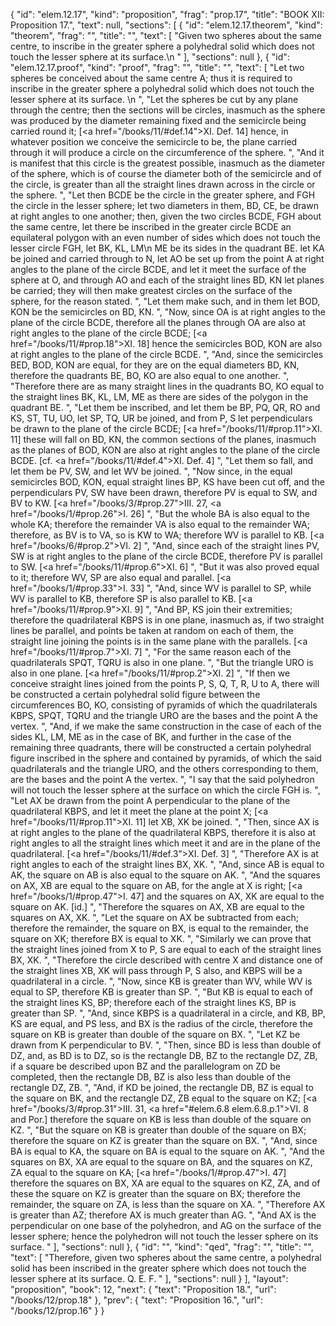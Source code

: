 {
  "id": "elem.12.17",
  "kind": "proposition",
  "frag": "prop.17",
  "title": "BOOK XII: Proposition 17.",
  "text": null,
  "sections": [
    {
      "id": "elem.12.17.theorem",
      "kind": "theorem",
      "frag": "",
      "title": "",
      "text": [
        "Given two spheres about the same centre, to inscribe in the greater sphere a polyhedral solid which does not touch the lesser sphere at its surface.\n      "
      ],
      "sections": null
    },
    {
      "id": "elem.12.17.proof",
      "kind": "proof",
      "frag": "",
      "title": "",
      "text": [
        "Let two spheres be conceived about the same centre A; thus it is required to inscribe in the greater sphere a polyhedral solid which does not touch the lesser sphere at its surface. \n      ",
        "Let the spheres be cut by any plane through the centre; then the sections will be circles, inasmuch as the sphere was produced by the diameter remaining fixed and the semicircle being carried round it; [<a href=\"/books/11/#def.14\">XI. Def. 14</a>] hence, in whatever position we conceive the semicircle to be, the plane carried through it will produce a circle on the circumference of the sphere. ",
        "And it is manifest that this circle is the greatest possible, inasmuch as the diameter of the sphere, which is of course the diameter both of the semicircle and of the circle, is greater than all the straight lines drawn across in the circle or the sphere. ",
        "Let then BCDE be the circle in the greater sphere, and FGH the circle in the lesser sphere; let two diameters in them, BD, CE, be drawn at right angles to one another; then, given the two circles BCDE, FGH about the same centre, let there be inscribed in the greater circle BCDE an equilateral polygon with an even number of sides which does not touch the lesser circle FGH, let BK, KL, LM\n       ME be its sides in the quadrant BE. let KA be joined and carried through to N, let AO be set up from the point A at right angles to the plane of the circle BCDE, and let it meet the surface of the sphere at O, and through AO and each of the straight lines BD, KN let planes be carried; they will then make greatest circles on the surface of the sphere, for the reason stated. ",
        "Let them make such, and in them let BOD, KON be the semicircles on BD, KN. ",
        "Now, since OA is at right angles to the plane of the circle BCDE, therefore all the planes through OA are also at right angles to the plane of the circle BCDE; [<a href=\"/books/11/#prop.18\">XI. 18</a>] hence the semicircles BOD, KON are also at right angles to the plane of the circle BCDE. ",
        "And, since the semicircles BED, BOD, KON are equal, for they are on the equal diameters BD, KN, therefore the quadrants BE, BO, KO are also equal to one another. ",
        "Therefore there are as many straight lines in the quadrants BO, KO equal to the straight lines BK, KL, LM, ME as there are sides of the polygon in the quadrant BE. ",
        "Let them be inscribed, and let them be BP, PQ, QR, RO and KS, ST, TU, UO, let SP, TQ, UR be joined, and from P, S let perpendiculars be drawn to the plane of the circle BCDE; [<a href=\"/books/11/#prop.11\">XI. 11</a>] these will fall on BD, KN, the common sections of the planes, inasmuch as the planes of BOD, KON are also at right angles to the plane of the circle BCDE. [cf. <a href=\"/books/11/#def.4\">XI. Def. 4</a>] ",
        "Let them so fall, and let them be PV, SW, and let WV be joined. ",
        "Now since, in the equal semicircles BOD, KON, equal straight lines BP, KS have been cut off, and the perpendiculars PV, SW have been drawn, therefore PV is equal to SW, and BV to KW. [<a href=\"/books/3/#prop.27\">III. 27</a>, <a href=\"/books/1/#prop.26\">I. 26</a>] ",
        "But the whole BA is also equal to the whole KA; therefore the remainder VA is also equal to the remainder WA; therefore, as BV is to VA, so is KW to WA; therefore WV is parallel to KB. [<a href=\"/books/6/#prop.2\">VI. 2</a>] ",
        "And, since each of the straight lines PV, SW is at right angles to the plane of the circle BCDE, therefore PV is parallel to SW. [<a href=\"/books/11/#prop.6\">XI. 6</a>] ",
        "But it was also proved equal to it; therefore WV, SP are also equal and parallel. [<a href=\"/books/1/#prop.33\">I. 33</a>] ",
        "And, since WV is parallel to SP, while WV is parallel to KB, therefore SP is also parallel to KB. [<a href=\"/books/11/#prop.9\">XI. 9</a>] ",
        "And BP, KS join their extremities; therefore the quadrilateral KBPS is in one plane, inasmuch as, if two straight lines be parallel, and points be taken at random on each of them, the straight line joining the points is in the same plane with the parallels. [<a href=\"/books/11/#prop.7\">XI. 7</a>] ",
        "For the same reason each of the quadrilaterals SPQT, TQRU is also in one plane. ",
        "But the triangle URO is also in one plane. [<a href=\"/books/11/#prop.2\">XI. 2</a>] ",
        "If then we conceive straight lines joined from the points P, S, Q, T, R, U to A, there will be constructed a certain polyhedral solid figure between the circumferences BO, KO, consisting of pyramids of which the quadrilaterals KBPS, SPQT, TQRU and the triangle URO are the bases and the point A the vertex. ",
        "And, if we make the same construction in the case of each of the sides KL, LM, ME as in the case of BK, and further in the case of the remaining three quadrants, there will be constructed a certain polyhedral figure inscribed in the sphere and contained by pyramids, of which the said quadrilaterals and the triangle URO, and the others corresponding to them, are the bases and the point A the vertex. ",
        "I say that the said polyhedron will not touch the lesser sphere at the surface on which the circle FGH is. ",
        "Let AX be drawn from the point A perpendicular to the plane of the quadrilateral KBPS, and let it meet the plane at the point X; [<a href=\"/books/11/#prop.11\">XI. 11</a>] let XB, XK be joined. ",
        "Then, since AX is at right angles to the plane of the quadrilateral KBPS, therefore it is also at right angles to all the straight lines which meet it and are in the plane of the quadrilateral. [<a href=\"/books/11/#def.3\">XI. Def. 3</a>] ",
        "Therefore AX is at right angles to each of the straight lines BX, XK. ",
        "And, since AB is equal to AK, the square on AB is also equal to the square on AK. ",
        "And the squares on AX, XB are equal to the square on AB, for the angle at X is right; [<a href=\"/books/1/#prop.47\">I. 47</a>] and the squares on AX, XK are equal to the square on AK. [id.] ",
        "Therefore the squares on AX, XB are equal to the squares on AX, XK. ",
        "Let the square on AX be subtracted from each; therefore the remainder, the square on BX, is equal to the remainder, the square on XK; therefore BX is equal to XK. ",
        "Similarly we can prove that the straight lines joined from X to P, S are equal to each of the straight lines BX, XK. ",
        "Therefore the circle described with centre X and distance one of the straight lines XB, XK will pass through P, S also, and KBPS will be a quadrilateral in a circle. ",
        "Now, since KB is greater than WV, while WV is equal to SP, therefore KB is greater than SP. ",
        "But KB is equal to each of the straight lines KS, BP; therefore each of the straight lines KS, BP is greater than SP. ",
        "And, since KBPS is a quadrilateral in a circle, and KB, BP, KS are equal, and PS less, and BX is the radius of the circle, therefore the square on KB is greater than double of the square on BX. ",
        "Let KZ be drawn from K perpendicular to BV. ",
        "Then, since BD is less than double of DZ, and, as BD is to DZ, so is the rectangle DB, BZ to the rectangle DZ, ZB, if a square be described upon BZ and the parallelogram on ZD be completed, then the rectangle DB, BZ is also less than double of the rectangle DZ, ZB. ",
        "And, if KD be joined, the rectangle DB, BZ is equal to the square on BK, and the rectangle DZ, ZB equal to the square on KZ; [<a href=\"/books/3/#prop.31\">III. 31</a>, <a href=\"#elem.6.8 elem.6.8.p.1\">VI. 8 and Por.</a>] therefore the square on KB is less than double of the square on KZ. ",
        "But the square on KB is greater than double of the square on BX; therefore the square on KZ is greater than the square on BX. ",
        "And, since BA is equal to KA, the square on BA is equal to the square on AK. ",
        "And the squares on BX, XA are equal to the square on BA, and the squares on KZ, ZA equal to the square on KA; [<a href=\"/books/1/#prop.47\">I. 47</a>] therefore the squares on BX, XA are equal to the squares on KZ, ZA, and of these the square on KZ is greater than the square on BX; therefore the remainder, the square on ZA, is less than the square on XA. ",
        "Therefore AX is greater than AZ; therefore AX is much greater than AG. ",
        "And AX is the perpendicular on one base of the polyhedron, and AG on the surface of the lesser sphere; hence the polyhedron will not touch the lesser sphere on its surface. "
      ],
      "sections": null
    },
    {
      "id": "",
      "kind": "qed",
      "frag": "",
      "title": "",
      "text": [
        "Therefore, given two spheres about the same centre, a polyhedral solid has been inscribed in the greater sphere which does not touch the lesser sphere at its surface. Q. E. F. "
      ],
      "sections": null
    }
  ],
  "layout": "proposition",
  "book": 12,
  "next": {
    "text": "Proposition 18.",
    "url": "/books/12/prop.18"
  },
  "prev": {
    "text": "Proposition 16.",
    "url": "/books/12/prop.16"
  }
}

